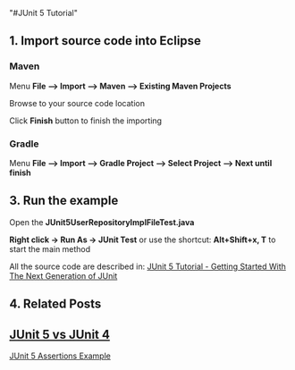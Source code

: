 "#JUnit 5 Tutorial" 


## 1. Import source code into Eclipse
### Maven

Menu **File –> Import –> Maven –> Existing Maven Projects**

Browse to your source code location

Click **Finish** button to finish the importing

### Gradle
Menu **File –> Import –> Gradle Project –> Select Project --> Next until finish**

## 3. Run the example


Open the **JUnit5UserRepositoryImplFileTest.java** 

**Right click -> Run As -> JUnit Test** or use the shortcut: **Alt+Shift+x, T** to start the main method

All the source code are described in: [JUnit 5 Tutorial - Getting Started With The Next Generation of JUnit](http://howtoprogram.xyz/2016/08/07/junit-5-tutorial/)

## 4. Related Posts
## [JUnit 5 vs JUnit 4](http://howtoprogram.xyz/2016/08/10/junit-5-vs-junit-4/)
[JUnit 5 Assertions Example](http://howtoprogram.xyz/2016/08/12/junit-5-assertions-example/)
